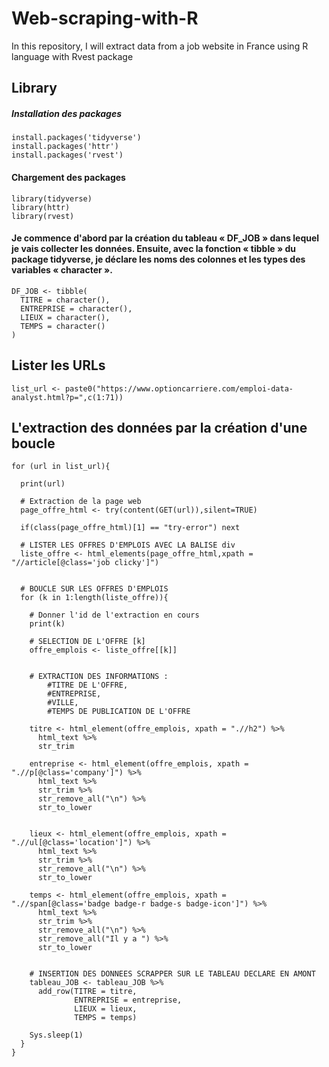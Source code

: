 # Web-scraping-with-R
In this repository, I will extract data from a job website in France using R language with Rvest package

## Library
##### Installation des packages

```{r, eval = FALSE}
install.packages('tidyverse')
install.packages('httr')
install.packages('rvest')
```
#### Chargement des packages

```{r, eval = FALSE}
library(tidyverse)
library(httr)
library(rvest)
```

#### Je commence d'abord par la création du tableau « DF_JOB » dans lequel je vais collecter les données. Ensuite, avec la fonction « tibble » du package tidyverse, je déclare les noms des colonnes et les types des variables « character ». 

```{r, eval = FALSE}
DF_JOB <- tibble(
  TITRE = character(),
  ENTREPRISE = character(),
  LIEUX = character(),
  TEMPS = character()
)
```

## Lister les URLs

```{r, eval = FALSE}
list_url <- paste0("https://www.optioncarriere.com/emploi-data-analyst.html?p=",c(1:71))
```

## L'extraction des données par la création d'une boucle 

```{r, message = FALSE}
for (url in list_url){
  
  print(url)
  
  # Extraction de la page web
  page_offre_html <- try(content(GET(url)),silent=TRUE)
  
  if(class(page_offre_html)[1] == "try-error") next
  
  # LISTER LES OFFRES D'EMPLOIS AVEC LA BALISE div
  liste_offre <- html_elements(page_offre_html,xpath = "//article[@class='job clicky']")
  
  
  # BOUCLE SUR LES OFFRES D'EMPLOIS
  for (k in 1:length(liste_offre)){
    
    # Donner l'id de l'extraction en cours
    print(k)
    
    # SELECTION DE L'OFFRE [k]
    offre_emplois <- liste_offre[[k]]
    
    
    # EXTRACTION DES INFORMATIONS : 	
        #TITRE DE L'OFFRE, 
        #ENTREPRISE, 
        #VILLE, 
        #TEMPS DE PUBLICATION DE L'OFFRE
    
    titre <- html_element(offre_emplois, xpath = ".//h2") %>%
      html_text %>%
      str_trim 
    
    entreprise <- html_element(offre_emplois, xpath = ".//p[@class='company']") %>% 
      html_text %>%
      str_trim %>%
      str_remove_all("\n") %>%
      str_to_lower
    
    
    lieux <- html_element(offre_emplois, xpath = ".//ul[@class='location']") %>%
      html_text %>%
      str_trim %>%
      str_remove_all("\n") %>%
      str_to_lower
    
    temps <- html_element(offre_emplois, xpath = ".//span[@class='badge badge-r badge-s badge-icon']") %>% 
      html_text %>%
      str_trim %>%
      str_remove_all("\n") %>%
      str_remove_all("Il y a ") %>%
      str_to_lower
    
    
    # INSERTION DES DONNEES SCRAPPER SUR LE TABLEAU DECLARE EN AMONT
    tableau_JOB <- tableau_JOB %>% 
      add_row(TITRE = titre,
              ENTREPRISE = entreprise,
              LIEUX = lieux,
              TEMPS = temps)
    
    Sys.sleep(1)
  }
}
```
